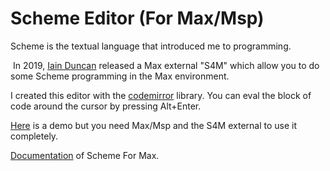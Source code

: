 # Scheme Editor (For Max/Msp)

  Scheme is the textual language that introduced me to programming.

​	In 2019, [Iain Duncan](https://github.com/iainctduncan) released a Max external "S4M" which allow you to do some Scheme programming in the Max environment. 

I created this editor with the [codemirror](https://codemirror.net/) library. You can eval the block of code around the cursor by pressing Alt+Enter. 

[Here](https://guillaume-leo.github.io/schemeEditorForMax/) is a demo but you need Max/Msp and the S4M external to use it completely.

[Documentation](https://iainctduncan.github.io/scheme-for-max-docs/) of Scheme For Max.


